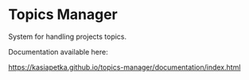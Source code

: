 # Topics Manager
 System for handling projects topics. 

Documentation available here:

https://kasiapetka.github.io/topics-manager/documentation/index.html
